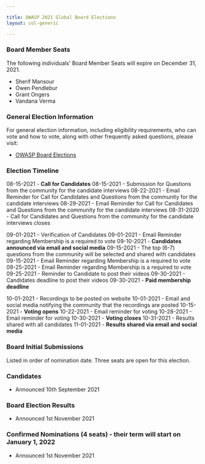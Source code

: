 ```yaml
---

title: OWASP 2021 Global Board Elections
layout: col-generic

---
```


### Board Member Seats

The following individuals' Board Member Seats will expire on December 31, 2021.

- Sherif Mansour
- Owen Pendlebur
- Grant Ongers
- Vandana Verma

### General Election Information

For general election information, including eligibility requirements, who can vote and how to vote, along with other frequently
asked questions, please visit:

- [OWASP Board Elections](/www-board/elections)

### Election Timeline

08-15-2021 - **Call for Candidates**
08-15-2021 - Submission for Questions from the community for the candidate interviews
08-22-2021 - Email Reminder for Call for Candidates and Questions from the community for the candidate interviews
08-29-2021 - Email Reminder for Call for Candidates and Questions from the community for the candidate interviews
08-31-2020 - Call for Candidates and Questions from the community for the candidate interviews closes

09-01-2021 - Verification of Candidates
09-01-2021 - Email Reminder regarding Membership is a required to vote
09-10-2021 - **Candidates announced via email and social media**
09-15-2021 - The top (6-7) questions from the community will be selected and shared with candidates
09-15-2021 - Email Reminder regarding Membership is a required to vote
09-25-2021 - Email Reminder regarding Membership is a required to vote
09-25-2021 - Reminder to Candidate to post their videos
09-30-2021 - Candidates deadline to post their videos
09-30-2021 - **Paid membership deadline**

10-01-2021 - Recordings to be posted on website
10-01-2021 - Email and social media notifying the community that the recordings are posted
10-15-2021 - **Voting opens**
10-22-2021 - Email reminder for voting
10-28-2021 - Email reminder for voting
10-30-2021 - **Voting closes**
10-31-2021 - Results shared with all candidates
11-01-2021 - **Results shared via email and social media**

### Board Initial Submissions

Listed in order of nomination date. Three seats are open for this election.

### Candidates

- Announced 10th September 2021

### Board Election Results

- Announced 1st November 2021

### Confirmed Nominations (4 seats) - their term will start on January 1, 2022

- Announced 1st November 2021
